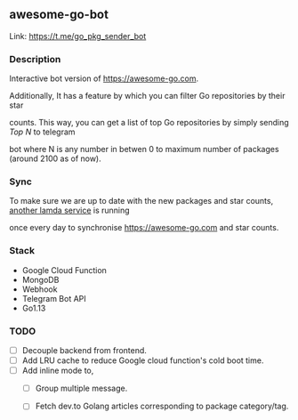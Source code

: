 ## awesome-go-bot

Link: https://t.me/go_pkg_sender_bot

### Description 

Interactive bot version of https://awesome-go.com.

Additionally, It has a feature by which you can filter Go repositories by their star 

counts. This way, you can get a list of top Go repositories by simply sending *Top N* to telegram

bot where N is any number in betwen 0 to maximum number of packages (around 2100 as of now). 

### Sync

To make sure we are up to date with the new packages and star counts, [another lamda service](https://github.com/samirkape/awesome-go-sync) is running 

once every day to synchronise https://awesome-go.com and star counts.

### Stack
* Google Cloud Function
* MongoDB
* Webhook
* Telegram Bot API
* Go1.13

### TODO

- [ ] Decouple backend from frontend.
- [ ] Add LRU cache to reduce Google cloud function's cold boot time.
- [ ] Add inline mode to,
     - [ ] Group multiple message.
     - [ ] Fetch dev.to Golang articles corresponding to package category/tag.

 

